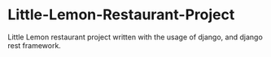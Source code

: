 # Little-Lemon-Restaurant-Project
Little Lemon restaurant project written with the usage of django, and django rest framework. 
